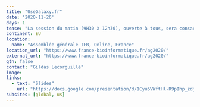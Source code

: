 ```yaml
---
title: "UseGalaxy.fr"
date: '2020-11-26'
days: 1
tease: "La session du matin (9H30 à 12h30), ouverte à tous, sera consacrée à un focus sur une sélection de faits marquants."
continent: EU
location:
  name: "Assemblée générale IFB, Online, France"
location_url: "https://www.france-bioinformatique.fr/ag2020/"
external_url: "https://www.france-bioinformatique.fr/ag2020/"
gtn: false
contact: "Gildas Lecorguillé"
image:
links:
  - text: "Slides"
    url: "https://docs.google.com/presentation/d/1Cyu5VWftHl-R9pIhp_zdjpzMiCTfvWEkLzyDvKaBLA0/edit#slide=id.p"
subsites: [global, us]
---
```

